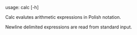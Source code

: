 usage: calc [-h]

Calc evalutes arithmetic expressions in Polish notation.

Newline delimited expressions are read from standard input.